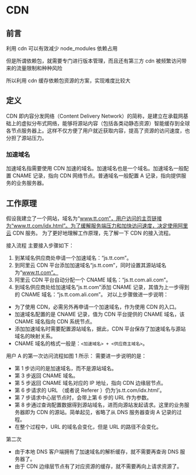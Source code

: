 # CDN

## 前言

利用 cdn 可以有效减少 node_modules 依赖占用

但是所谓依赖包，就需要专门进行版本管理，而且还有第三方 cdn 被频繁访问带来的流量限制和种种风险

所以利用 cdn 缓存依赖包资源的方案，实现难度比较大

## 定义

CDN 即内容分发网络（Content Delivery Network）的简称，是建立在承载网基础上的虚拟分布式网络，能够将源站内容（包括各类动静态资源）智能缓存到全球各节点服务器上。这样不仅方便了用户就近获取内容，提高了资源的访问速度，也分担了源站压力。

### 加速域名

加速域名指需要使用 CDN 加速的域名。加速域名也是一个域名。加速域名一般配置 CNAME 记录，指向 CDN 网络节点。普通域名一般配置 A 记录，指向提供服务的业务服务器。

## 工作原理

假设我建立了一个网站，域名为“www.tt.com”，用户访问的主页链接为“www.tt.com/idx.html”。为了缓解服务端压力和加快访问速度，决定使用阿里云 CDN 服务。
为了更好地理解工作原理，先了解一下 CDN 的接入流程。

接入流程
主要接入步骤如下：

1. 到某域名供应商处申请一个加速域名：“js.tt.com”。
2. 到阿里云 CDN 平台添加加速域名“js.tt.com”，同时设置其源站域名为“www.tt.com”。
3. 阿里云 CDN 平台自动分配一个 CNAME 域名：“js.tt.com.ali.com”。
4. 到域名供应商处给加速域名“js.tt.com”添加 CNAME 记录，其值为上一步得到的 CNAME 域名：“js.tt.com.ali.com”。
   对以上步骤做进一步说明：

- 为了使用 CDN，必需另外再申请一个加速域名，作为使用 CDN 的入口。
- 加速域名配置的是 CNAME 记录，值为 CDN 平台提供的 CNAME 域名，该 CNAME 域名指向 CDN 系统节点。
- 添加加速域名时需要配置源站域名，据此，CDN 平台保存了加速域名与源站域名的映射关系。
- CNAME 域名的格式一般是：`<加速域名> + <供应商主域名>`。

用户 A 的第一次访问流程如图 1 所示：
需要进一步说明的是：

- 第 1 步访问的是加速域名，而不是源站域名。
- 第 3 步返回 CNAME 域名。
- 第 5 步返回 CNAME 域名对应的 IP 地址，指向 CDN 边缘层节点。
- 第 6 步请求的 URL （或者说 Referer ）仍为‘js.tt.com/idx.html’。
- 第 7 步请求中心层节点时，会带上第 6 步的 URL 作为参数。
- 第 8 步通过查询配置数据得到源站域名，进而向源站发起请求。这里的业务服务器即为 CDN 的源站。简单起见，省略了从 DNS 服务器查询 A 记录的过程。
- 在整个过程中，URL 的域名会变化，但是 URL 的路径不会变化。

第二次

- 由于本地 DNS 客户端拥有了加速域名的解析缓存，就不需要再查询 DNS 服务器了。
- 由于 CDN 边缘层节点有了对应资源的缓存，就不需要再向上请求资源了。
